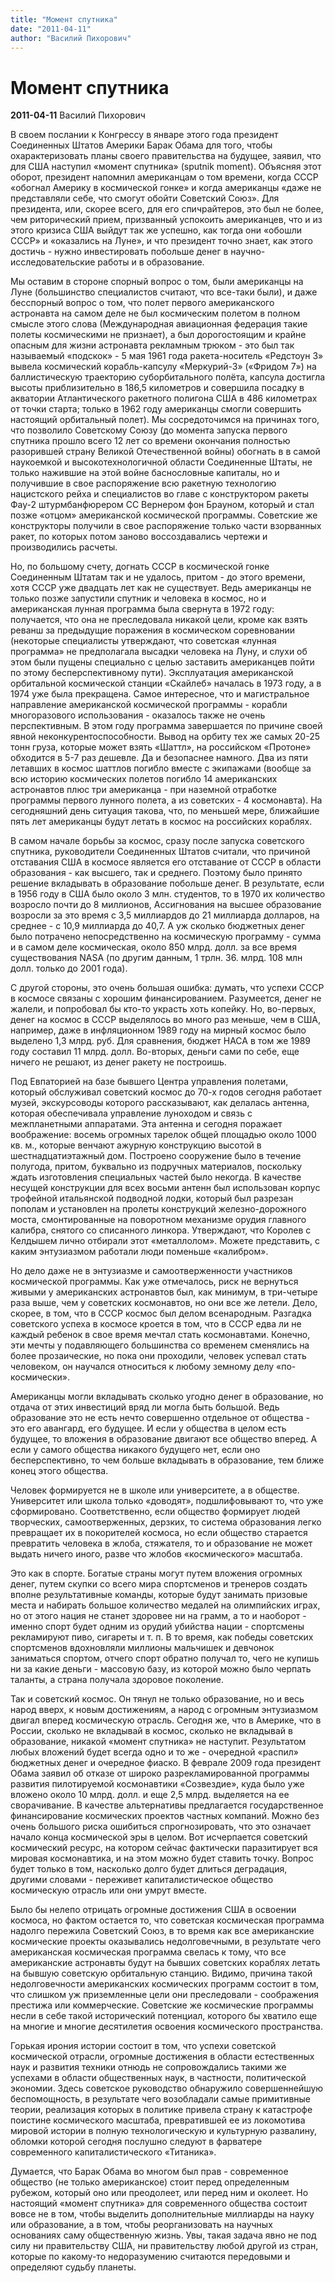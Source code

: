 ```yaml
---
title: "Момент спутника"
date: "2011-04-11"
author: "Василий Пихорович"
---
```


# Момент спутника

**2011-04-11** Василий Пихорович

В своем послании к Конгрессу в январе этого года президент Соединенных Штатов Америки Барак Обама для того, чтобы охарактеризовать планы своего правительства на будущее, заявил, что для США наступил «момент спутника» (sputnik moment). Объясняя этот оборот, президент напомнил американцам о том времени, когда СССР «обогнал Америку в космической гонке» и когда американцы «даже не представляли себе, что смогут обойти Советский Союз». Для президента, или, скорее всего, для его спичрайтеров, это был не более, чем риторический прием, призванный успокоить американцев, что и из этого кризиса США выйдут так же успешно, как тогда они «обошли СССР» и «оказались на Луне», и что президент точно знает, как этого достичь - нужно инвестировать побольше денег в научно-исследовательские работы и в образование.

Мы оставим в стороне спорный вопрос о том, были американцы на Луне (большинство специалистов считают, что все-таки были), и даже бесспорный вопрос о том, что полет первого американского астронавта на самом деле не был космическим полетом в полном смысле этого слова (Международная авиационная федерация такие полеты космическими не признает), а был дорогостоящим и крайне опасным для жизни астронавта рекламным трюком - это был так называемый «подскок» - 5 мая 1961 года ракета-носитель «Редстоун 3» вывела космический корабль-капсулу «Меркурий-3» («Фридом 7») на баллистическую траекторию суборбитального полёта, капсула достигла высоты приблизительно в 186,5 километров и совершила посадку в акватории Атлантического ракетного полигона США в 486 километрах от точки старта; только в 1962 году американцы смогли совершить настоящий орбитальный полет). Мы сосредоточимся на причинах того, что позволило Советскому Союзу (до момента запуска первого спутника прошло всего 12 лет со времени окончания полностью разорившей страну Великой Отечественной войны) обогнать в в самой наукоемкой и высокотехнологичной области Соединенные Штаты, не только нажившие на этой войне баснословные капиталы, но и получившие в свое распоряжение всю ракетную технологию нацистского рейха и специалистов во главе с конструктором ракеты Фау-2 штурмбанфюрером СС Вернером фон Брауном, который и стал позже «отцом» американской космической программы. Советские же конструкторы получили в свое распоряжение только части взорванных ракет, по которых потом заново воссоздавались чертежи и производились расчеты.

Но, по большому счету, догнать СССР в космической гонке Соединенным Штатам так и не удалось, притом - до этого времени, хотя СССР уже двадцать лет как не существует. Ведь американцы не только позже запустили спутник и человека в космос, но и американская лунная программа была свернута в 1972 году: получается, что она не преследовала никакой цели, кроме как взять реванш за предыдущие поражения в космическом соревновании (некоторые специалисты утверждают, что советская «лунная программа» не предполагала высадки человека на Луну, и слухи об этом были пущены специально с целью заставить американцев пойти по этому бесперспективному пути). Эксплуатация американской орбитальной космической станции «Скайлеб» началась в 1973 году, а в 1974 уже была прекращена. Самое интересное, что и магистральное направление американской космической программы - корабли многоразового использования - оказалось также не очень перспективным. В этом году программа завершается по причине своей явной неконкурентоспособности. Вывод на орбиту тех же самых 20-25 тонн груза, которые может взять «Шаттл», на российском «Протоне» обходится в 5-7 раз дешевле. Да и безопаснее намного. Два из пяти летавших в космос шаттлов погибло вместе с экипажами (вообще за всю историю космических полетов погибло 14 американских астронавтов плюс три американца - при наземной отработке программы первого лунного полета, а из советских - 4 космонавта). На сегодняшний день ситуация такова, что, по меньшей мере, ближайшие пять лет американцы будут летать в космос на российских кораблях.

В самом начале борьбы за космос, сразу после запуска советского спутника, руководители Соединенных Штатов считали, что причиной отставания США в космосе является его отставание от СССР в области образования - как высшего, так и среднего. Поэтому было принято решение вкладывать в образование побольше денег. В результате, если в 1956 году в США было около 3 млн. студентов, то в 1970 их количество возросло почти до 8 миллионов, Ассигнования на высшее образование возросли за это время с 3,5 миллиардов до 21 миллиарда долларов, на среднее - с 10,9 миллиарда до 40,7. А уж сколько бюджетных денег было потрачено непосредственно на космическую программу - сумма и в самом деле космическая, около 850 млрд. долл. за все время существования NASA (по другим данным, 1 трлн. 36. млрд. 108 млн долл. только до 2001 года).

С другой стороны, это очень большая ошибка: думать, что успехи СССР в космосе связаны с хорошим финансированием. Разумеется, денег не жалели, и попробовал бы кто-то украсть хоть копейку. Но, во-первых, денег на космос в СССР выделялось во много раз меньше, чем в США, например, даже в инфляционном 1989 году на мирный космос было выделено 1,3 млрд. руб. Для сравнения, бюджет НАСА в том же 1989 году составил 11 млрд. долл. Во-вторых, деньги сами по себе, еще ничего не решают, из денег ракету не построишь.

Под Евпаторией на базе бывшего Центра управления полетами, который обслуживал советский космос до 70-х годов сегодня работает музей, экскурсоводы которого рассказывают, как делалась антенна, которая обеспечивала управление луноходом и связь с межпланетными аппаратами. Эта антенна и сегодня поражает воображение: восемь огромных тарелок общей площадью около 1000 кв. м., которые венчают ажурную конструкцию высотой в шестнадцатиэтажный дом. Построено сооружение было в течение полугода, притом, буквально из подручных материалов, поскольку ждать изготовления специальных частей было некогда. В качестве несущей конструкции для всех восьми антенн был использован корпус трофейной итальянской подводной лодки, который был разрезан пополам и установлен на пролеты конструкций железно-дорожного моста, смонтированные на поворотном механизме орудия главного калибра, снятого со списанного линкора. Утверждают, что Королев с Келдышем лично отбирали этот «металлолом». Можете представить, с каким энтузиазмом работали люди поменьше «калибром».

Но дело даже не в энтузиазме и самоотверженности участников космической программы. Как уже отмечалось, риск не вернуться живыми у американских астронавтов был, как минимум, в три-четыре раза выше, чем у советских космонавтов, но они все же летели. Дело, скорее, в том, что в СССР космос был делом всенародным. Разгадка советского успеха в космосе кроется в том, что в СССР едва ли не каждый ребенок в свое время мечтал стать космонавтами. Конечно, эти мечты у подавляющего большинства со временем сменялись на более прозаические, но пока они проходили, человек успевал стать человеком, он научался относиться к любому земному делу «по-космически».

Американцы могли вкладывать сколько угодно денег в образование, но отдача от этих инвестиций вряд ли могла быть большой. Ведь образование это не есть нечто совершенно отдельное от общества - это его авангард, его будущее. И если у общества в целом есть будущее, то вложения в образование двигают все общество вперед. А если у самого общества никакого будущего нет, если оно бесперспективно, то чем больше вкладывать в образование, тем ближе конец этого общества.

Человек формируется не в школе или университете, а в обществе. Университет или школа только «доводят», подшлифовывают то, что уже сформировано. Соответственно, если общество формирует людей творческих, самоотверженных, дерзких, то система образования легко превращает их в покорителей космоса, но если общество старается превратить человека в жлоба, стяжателя, то и образование не может выдать ничего иного, разве что жлобов «космического» масштаба.

Это как в спорте. Богатые страны могут путем вложения огромных денег, путем скупки со всего мира спортсменов и тренеров создать вполне результативные команды, которые будут занимать призовые места и набирать большое количество медалей на олимпийских играх, но от этого нация не станет здоровее ни на грамм, а то и наоборот - именно спорт будет одним из орудий убийства нации - спортсмены рекламируют пиво, сигареты и т. п. В то время, как победы советских спортсменов вдохновляли миллионы мальчишек и девчонок заниматься спортом, отчего спорт обратно получал то, чего не купишь ни за какие деньги - массовую базу, из которой можно было черпать таланты, а страна получала здоровое поколение.

Так и советский космос. Он тянул не только образование, но и весь народ вверх, к новым достижениям, а народ с огромным энтузиазмом двигал вперед космическую отрасль. Сегодня же, что в Америке, что в России, сколько не вкладывай в космос, сколько не вкладывай в образование, никакой «момент спутника» не наступит. Результатом любых вложений будет всегда одно и то же - очередной «распил» бюджетных денег и очередное фиаско. В феврале 2009 года президент Обама заявил об отказе от широко разрекламированной программы развития пилотируемой космонавтики «Созвездие», куда было уже вложено около 10 млрд. долл. и еще 2,5 млрд. выделяется на ее сворачивание. В качестве альтернативы предлагается государственное финансирование космических проектов частных компаний. Можно без очень большого риска ошибиться спрогнозировать, что это означает начало конца космической эры в целом. Вот исчерпается советский космический ресурс, на котором сейчас фактически паразитирует вся мировая космонавтика, и на этом можно будет ставить точку. Вопрос будет только в том, насколько долго будет длиться деградация, другими словами - переживет капиталистическое общество космическую отрасль или они умрут вместе.

Было бы нелепо отрицать огромные достижения США в освоении космоса, но фактом остается то, что советская космическая программа надолго пережила Советский Союз, в то время как все американские космические проекты оказывались недолговечными, в результате чего американская космическая программа свелась к тому, что все американские астронавты будут на бывших советских кораблях летать на бывшую советскую орбитальную станцию. Видимо, причина такой недолговечности американских космических программ состоит в том, что слишком уж приземленные цели они преследовали - соображения престижа или коммерческие. Советские же космические программы несли в себе такой исторический потенциал, которого бы хватило еще на многие и многие десятилетия освоения космического пространства.

Горькая ирония истории состоит в том, что успехи советской космической отрасли, огромные достижения в области естественных наук и развития техники отнюдь не сопровождались такими же успехами в области общественных наук, в частности, политической экономии. Здесь советское руководство обнаружило совершеннейшую беспомощность, в результате чего возобладали самые примитивные теории, реализация которых в политике привела страну к катастрофе поистине космического масштаба, превратившей ее из локомотива мировой истории в полную технологическую и культурную развалину, обломки которой сегодня послушно следуют в фарватере современного капиталистического «Титаника».

Думается, что Барак Обама во многом был прав - современное общество (не только американское) стоит перед определенным рубежом, который оно или преодолеет, или перед ним и околеет. Но настоящий «момент спутника» для современного общества состоит вовсе не в том, чтобы выделить дополнительные миллиарды на науку или образование, а в том, чтобы реорганизовать на научных основаниях саму общественную жизнь. Увы, такая задача явно не под силу ни правительству США, ни правительству любой другой из стран, которые по какому-то недоразумению считаются передовыми и определяют судьбу планеты.